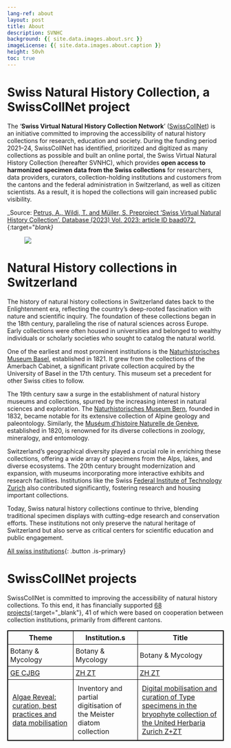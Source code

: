 ```yaml
---
lang-ref: about
layout: post
title: About
description: SVNHC
background: {{ site.data.images.about.src }}
imageLicense: {{ site.data.images.about.caption }}
height: 50vh
toc: true
---
```


# Swiss Natural History Collection, a SwissCollNet project

The ‘**Swiss Virtual Natural History Collection Network**’ ([SwissCollNet](https://swisscollnet.scnat.ch/de)) is an initiative committed to improving the accessibility of natural history collections for research, education and  society. During the funding period 2021–24, SwissCollNet has identified, prioritized and digitized as many collections as possible and built an online portal, the Swiss Virtual Natural History Collection (hereafter SVNHC), which provides **open access to harmonized specimen data from the Swiss collections** for researchers, data providers, curators, collection-holding institutions and customers from the cantons and the federal administration in Switzerland, as well as citizen scientists. As a result, it is hoped the collections will gain increased public visibility.

_Source: [Petrus, A., Wildi, T. and Müller, S. Preproject ‘Swiss Virtual Natural History Collection’. Database (2023) Vol. 2023: article ID baad072.](https://academic.oup.com/database/article/doi/10.1093/database/baad072/7335478?login=true){:target="_blank}_

<figure class="has-text-centered">
	<a href="/data?entity=864884844&filter=eyJtdXN0Ijp7InRheG9uS2V5IjpbNDA5MTE1MF19fQ&view=TABLE">
		<img src="{{ site.data.images.swisscollnet.src }}" />
		<figcaption caption="{{ site.data.images.swisscollnet.caption }}" />
	</a>
</figure>


# Natural History collections in Switzerland

The history of natural history collections in Switzerland dates back to the Enlightenment era, reflecting the country’s deep-rooted fascination with nature and scientific inquiry. The foundation of these collections began in the 18th century, paralleling the rise of natural sciences across Europe. Early collections were often housed in universities and belonged to wealthy individuals or scholarly societies who sought to catalog the natural world.

One of the earliest and most prominent institutions is the [Naturhistorisches Museum Basel](https://www.nmbs.ch/en.html), established in 1821. It grew from the collections of the Amerbach Cabinet, a significant private collection acquired by the University of Basel in the 17th century. This museum set a precedent for other Swiss cities to follow.

The 19th century saw a surge in the establishment of natural history museums and collections, spurred by the increasing interest in natural sciences and exploration. The [Naturhistorisches Museum Bern](https://www.nmbe.ch/en), founded in 1832, became notable for its extensive collection of Alpine geology and paleontology. Similarly, the [Muséum d'histoire Naturelle de Genève](http://institutions.ville-geneve.ch/fr/mhn/), established in 1820, is renowned for its diverse collections in zoology, mineralogy, and entomology.

Switzerland’s geographical diversity played a crucial role in enriching these collections, offering a wide array of specimens from the Alps, lakes, and diverse ecosystems. The 20th century brought modernization and expansion, with museums incorporating more interactive exhibits and research facilities. Institutions like the Swiss [Federal Institute of Technology Zurich](https://ethz.ch/en.html) also contributed significantly, fostering research and housing important collections.

Today, Swiss natural history collections continue to thrive, blending traditional specimen displays with cutting-edge research and conservation efforts. These institutions not only preserve the natural heritage of Switzerland but also serve as critical centers for scientific education and public engagement.

[All swiss institutions](/institution/search){: .button .is-primary}


# SwissCollNet projects

SwissCollNet is committed to improving the accessibility of natural history collections. To this end, it has financially supported [68 projects](https://swisscollnet.scnat.ch/en/running_projects){:target="_blank"}, 41 of which were based on cooperation between collection institutions, primarily from different cantons.

<table style="width: 100%; border-collapse: collapse; border: 1px solid black;">
  <tr>
    <th style="text-align: center; vertical-align: middle; border: 1px solid black; padding: 5px;">Theme</th>
    <th style="text-align: center; vertical-align: middle; border: 1px solid black; padding: 5px;">Institution.s</th>
    <th style="text-align: center; vertical-align: middle; border: 1px solid black; padding: 5px;">Title</th>
  </tr>
  <tr>
    <td style="border: 1px solid black; padding: 5px;">Botany & Mycology</td>
    <td style="border: 1px solid black; padding: 5px;">Botany & Mycology</td>
    <td style="border: 1px solid black; padding: 5px;">Botany & Mycology</td>
  </tr>
  <tr>
    <td style="border: 1px solid black; padding: 5px;"><a href="https://www.cjbg.ch/" target="_blank">GE CJBG</a></td>
    <td style="border: 1px solid black; padding: 5px;"><a href="https://www.herbarien.uzh.ch/en" target="_blank">ZH ZT</a></td>
    <td style="border: 1px solid black; padding: 5px;"><a href="https://www.herbarien.uzh.ch/en" target="_blank">ZH ZT</a></td>
  </tr>
  <tr>
    <td style="border: 1px solid black; padding: 10px;"><a href="https://www.cjbg.ch/news/decouverte-notre-collection-dalgues" target="_blank">Algae Reveal: curation, best practices and data mobilisation</a></td>
    <td style="border: 1px solid black; padding: 10px;">Inventory and partial digitisation of the Meister diatom collection</td>
    <td style="border: 1px solid black; padding: 10px;"><a href="https://www.herbarien.uzh.ch/en/forschung" target="_blank">Digital mobilisation and curation of Type specimens in the bryophyte collection of the United Herbaria Zurich Z+ZT</td>
  </tr>
</table>

